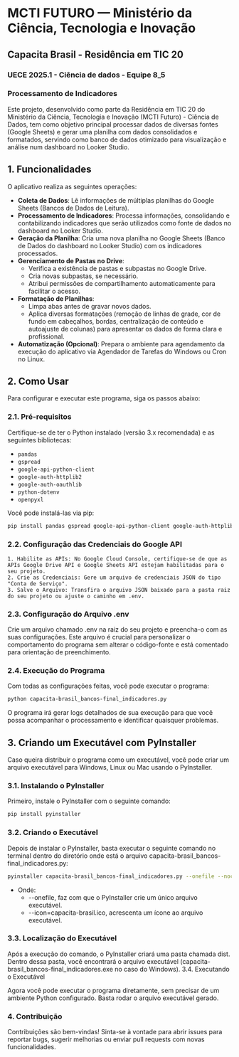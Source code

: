 # MCTI FUTURO — Ministério da Ciência, Tecnologia e Inovação  
## Capacita Brasil - Residência em TIC 20
### UECE 2025.1 - Ciência de dados - Equipe 8_5
### Processamento de Indicadores

Este projeto, desenvolvido como parte da Residência em TIC 20 do Ministério da Ciência, Tecnologia e Inovação (MCTI Futuro) - Ciência de Dados, tem como objetivo principal processar dados de diversas fontes (Google Sheets) e gerar uma planilha com dados consolidados e formatados, servindo como banco de dados otimizado para visualização e análise num dashboard no Looker Studio.

## 1. Funcionalidades

O aplicativo realiza as seguintes operações:

- **Coleta de Dados**: Lê informações de múltiplas planilhas do Google Sheets (Bancos de Dados de Leitura).
- **Processamento de Indicadores**: Processa informações, consolidando e contabilizando indicadores que serão utilizados como fonte de dados no dashboard no Looker Studio.
- **Geração da Planilha**: Cria uma nova planilha no Google Sheets (Banco de Dados do dashboard no Looker Studio) com os indicadores processados.
- **Gerenciamento de Pastas no Drive**:
    - Verifica a existência de pastas e subpastas no Google Drive.
    - Cria novas subpastas, se necessário.
    - Atribui permissões de compartilhamento automaticamente para facilitar o acesso.
- **Formatação de Planilhas**:
    - Limpa abas antes de gravar novos dados.
    - Aplica diversas formatações (remoção de linhas de grade, cor de fundo em cabeçalhos, bordas, centralização de conteúdo e autoajuste de colunas) para apresentar os dados de forma clara e profissional.
- **Automatização (Opcional)**: Prepara o ambiente para agendamento da execução do aplicativo via Agendador de Tarefas do Windows ou Cron no Linux.

## 2. Como Usar

Para configurar e executar este programa, siga os passos abaixo:

### 2.1. Pré-requisitos

Certifique-se de ter o Python instalado (versão 3.x recomendada) e as seguintes bibliotecas:

- `pandas`
- `gspread`
- `google-api-python-client`
- `google-auth-httplib2`
- `google-auth-oauthlib`
- `python-dotenv`
- `openpyxl`

Você pode instalá-las via pip:

```bash
pip install pandas gspread google-api-python-client google-auth-httplib2 google-auth-oauthlib python-dotenv openpyxl
```
### 2.2. Configuração das Credenciais do Google API
    1. Habilite as APIs: No Google Cloud Console, certifique-se de que as APIs Google Drive API e Google Sheets API estejam habilitadas para o seu projeto.
    2. Crie as Credenciais: Gere um arquivo de credenciais JSON do tipo "Conta de Serviço".
    3. Salve o Arquivo: Transfira o arquivo JSON baixado para a pasta raiz do seu projeto ou ajuste o caminho em .env.
    
### 2.3. Configuração do Arquivo .env
Crie um arquivo chamado .env na raiz do seu projeto e preencha-o com as suas configurações. Este arquivo é crucial para personalizar o comportamento do programa sem alterar o código-fonte e está comentado para orientação de preenchimento.

### 2.4. Execução do Programa
Com todas as configurações feitas, você pode executar o programa:
```bash
python capacita-brasil_bancos-final_indicadores.py
```
O programa irá gerar logs detalhados de sua execução para que você possa acompanhar o processamento e identificar quaisquer problemas.

## 3. Criando um Executável com PyInstaller

Caso queira distribuir o programa como um executável, você pode criar um arquivo executável para Windows, Linux ou Mac usando o PyInstaller.
### 3.1. Instalando o PyInstaller

Primeiro, instale o PyInstaller com o seguinte comando:
```bash
pip install pyinstaller
```
### 3.2. Criando o Executável

Depois de instalar o PyInstaller, basta executar o seguinte comando no terminal dentro do diretório onde está o arquivo capacita-brasil_bancos-final_indicadores.py:
```bash
pyinstaller capacita-brasil_bancos-final_indicadores.py --onefile --noconsole --name "CapacitaBrasilEquipe8-5Indicadores" --icon=capacita-brasil.ico --add-data "funcoes.py;." --add-data "template_tarefa.xml;."
```
 - Onde:
    -  --onefile, faz com que o PyInstaller crie um único arquivo executável.
    -  --icon=capacita-brasil.ico, acrescenta um ícone ao arquivo executável.
### 3.3. Localização do Executável

Após a execução do comando, o PyInstaller criará uma pasta chamada dist. Dentro dessa pasta, você encontrará o arquivo executável (capacita-brasil_bancos-final_indicadores.exe no caso do Windows).
3.4. Executando o Executável

Agora você pode executar o programa diretamente, sem precisar de um ambiente Python configurado. Basta rodar o arquivo executável gerado.

### 4. Contribuição
Contribuições são bem-vindas! Sinta-se à vontade para abrir issues para reportar bugs, sugerir melhorias ou enviar pull requests com novas funcionalidades.
